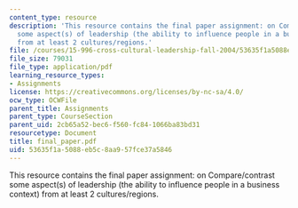 ```yaml
---
content_type: resource
description: 'This resource contains the final paper assignment: on Compare/contrast
  some aspect(s) of leadership (the ability to influence people in a business context)
  from at least 2 cultures/regions.'
file: /courses/15-996-cross-cultural-leadership-fall-2004/53635f1a5088eb5c8aa957fce37a5846_final_paper.pdf
file_size: 79031
file_type: application/pdf
learning_resource_types:
- Assignments
license: https://creativecommons.org/licenses/by-nc-sa/4.0/
ocw_type: OCWFile
parent_title: Assignments
parent_type: CourseSection
parent_uid: 2cb65a52-bec6-f560-fc84-1066ba83bd31
resourcetype: Document
title: final_paper.pdf
uid: 53635f1a-5088-eb5c-8aa9-57fce37a5846
---
```

This resource contains the final paper assignment: on Compare/contrast some aspect(s) of leadership (the ability to influence people in a business context) from at least 2 cultures/regions.